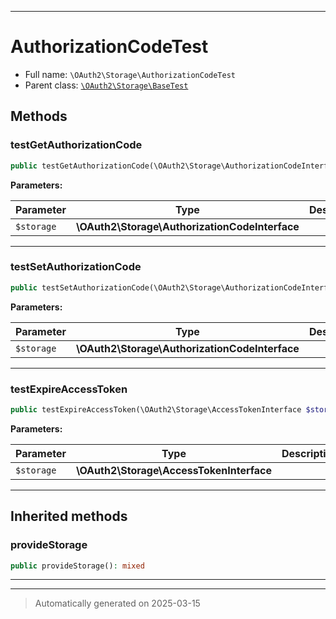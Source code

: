 ***

# AuthorizationCodeTest





* Full name: `\OAuth2\Storage\AuthorizationCodeTest`
* Parent class: [`\OAuth2\Storage\BaseTest`](./BaseTest.md)




## Methods


### testGetAuthorizationCode



```php
public testGetAuthorizationCode(\OAuth2\Storage\AuthorizationCodeInterface $storage): mixed
```








**Parameters:**

| Parameter | Type | Description |
|-----------|------|-------------|
| `$storage` | **\OAuth2\Storage\AuthorizationCodeInterface** |  |





***

### testSetAuthorizationCode



```php
public testSetAuthorizationCode(\OAuth2\Storage\AuthorizationCodeInterface $storage): mixed
```








**Parameters:**

| Parameter | Type | Description |
|-----------|------|-------------|
| `$storage` | **\OAuth2\Storage\AuthorizationCodeInterface** |  |





***

### testExpireAccessToken



```php
public testExpireAccessToken(\OAuth2\Storage\AccessTokenInterface $storage): mixed
```








**Parameters:**

| Parameter | Type | Description |
|-----------|------|-------------|
| `$storage` | **\OAuth2\Storage\AccessTokenInterface** |  |





***


## Inherited methods


### provideStorage



```php
public provideStorage(): mixed
```












***


***
> Automatically generated on 2025-03-15

